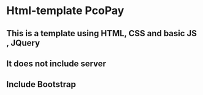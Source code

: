 # Html-template PcoPay

## This is a template using HTML, CSS and basic JS , JQuery

## It does not include server

## Include Bootstrap
